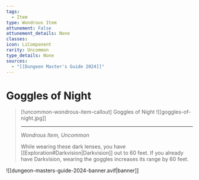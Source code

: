 ```yaml
---
tags:
  - Item
type: Wondrous Item
attunement: False
attunement_details: None
classes:
icon: LiComponent
rarity: Uncommon
type_details: None
sources: 
  - "[[Dungeon Master's Guide 2024]]"
---
```

# Goggles of Night
>[!uncommon-wondrous-item-callout] Goggles of Night
>![[goggles-of-night.jpg]]
>
>---
>_Wondrous Item, Uncommon_
>
>While wearing these dark lenses, you have [[Exploration#Darkvision\|Darkvision]] out to 60 feet. If you already have Darkvision, wearing the goggles increases its range by 60 feet.
>
>


![[dungeon-masters-guide-2024-banner.avif|banner]]